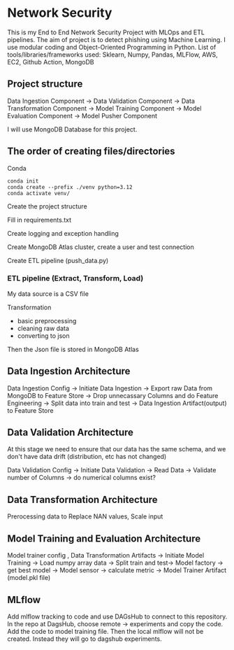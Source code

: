 # Network Security
This is my End to End Network Security Project with MLOps and ETL pipelines. The aim of project is to detect phishing using Machine Learning.
I use modular coding and Object-Oriented Programming in Python. 
List of tools/libraries/frameworks used: Sklearn, Numpy, Pandas, MLFlow, AWS, EC2, Github Action, MongoDB

## Project structure 

<!-- ![project structure](image.png) -->
Data Ingestion Component ->  Data Validation Component -> Data Transformation Component -> Model Training Component ->  Model Evaluation Component -> Model Pusher Component

I will use MongoDB Database for this project. 


## The order of creating files/directories

Conda
```
conda init
conda create --prefix ./venv python=3.12
conda activate venv/
```

Create the project structure

Fill in requirements.txt

Create logging and exception handling

Create MongoDB Atlas cluster, create a user and test connection

Create ETL pipeline (push_data.py)


### ETL pipeline (Extract, Transform, Load)

My data source is a CSV file

Transformation
* basic preprocessing
* cleaning raw data
* converting to json

Then the Json file is stored in MongoDB Atlas

## Data Ingestion Architecture

Data Ingestion Config -> Initiate Data Ingestion -> Export raw Data from MongoDB to Feature Store -> Drop unnecassary Columns  and do Feature Engineering -> Split data into train and test -> Data Ingestion Artifact(output) to Feature Store

## Data Validation Architecture

At this stage we need to ensure that our data has the same schema, and we don't have data drift (distribution, etc has not changed)

Data Validation Config -> Initiate Data Validation -> Read Data -> Validate number of Columns -> do numerical columns exist?


## Data Transformation Architecture

Prerocessing data to Replace NAN values, Scale input

## Model Training and Evaluation Architecture

Model trainer config , Data Transformation Artifacts -> Initiate Model Training -> Load numpy array data -> Split train and test-> Model factory -> get best model -> Model sensor -> calculate metric -> Model Trainer Artifact (model.pkl file)

## MLflow
Add mlflow tracking to code and use DAGsHub to connect to this repository. In the repo at DagsHub, choose remote -> experiments and copy the code. Add the code to model training file. Then the local mlflow will not be created. Instead they will go to dagshub experiments.